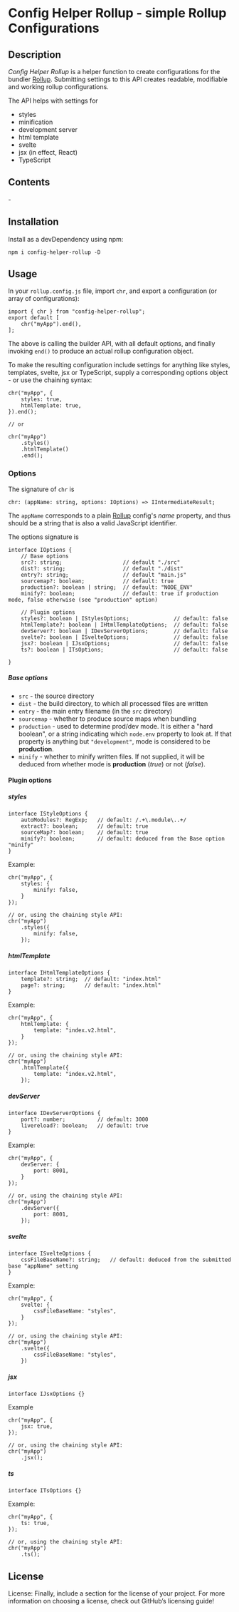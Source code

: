 # Config Helper Rollup - simple Rollup Configurations

## Description

*Config Helper Rollup* is a helper function to create configurations for the bundler [Rollup](https://rollupjs.org).
Submitting settings to this API creates readable, modifiable and working rollup configurations.

The API helps with settings for

* styles
* minification
* development server
* html template
* svelte
* jsx (in effect, React)
* TypeScript

## Contents

\-

## Installation

Install as a devDependency using npm:

    npm i config-helper-rollup -D

## Usage

In your `rollup.config.js` file, import `chr`, and export a configuration (or array of configurations):

    import { chr } from "config-helper-rollup";
    export default [
        chr("myApp").end(),
    ];

The above is calling the builder API, with all default options,
and finally invoking `end()` to produce an actual rollup configuration object.

To make the resulting configuration include settings for anything like styles, templates,
svelte, jsx or TypeScript, supply a corresponding options object - or use the chaining syntax:

    chr("myApp", {
        styles: true,
        htmlTemplate: true,
    }).end();
    
    // or
    
    chr("myApp")
        .styles()
        .htmlTemplate()
        .end();


### Options

The signature of `chr` is

    chr: (appName: string, options: IOptions) => IIntermediateResult;

The `appName` corresponds to a plain [Rollup](https://rollupjs.org) config's _name_ property, and thus should be a string that is also a valid JavaScript identifier.

The options signature is

    interface IOptions {
        // Base options
        src?: string;                   // default "./src"
        dist?: string;                  // default "./dist"
        entry?: string;                 // default "main.js"
        sourcemap?: boolean;            // default: true 
        production?: boolean | string;  // default: "NODE_ENV"
        minify?: boolean;               // default: true if production mode, false otherwise (see "production" option) 
        
        // Plugin options
        styles?: boolean | IStylesOptions;              // default: false
        htmlTemplate?: boolean | IHtmlTemplateOptions;  // default: false
        devServer?: boolean | IDevServerOptions;        // default: false
        svelte?: boolean | ISvelteOptions;              // default: false
        jsx?: boolean | IJsxOptions;                    // default: false
        ts?: boolean | ITsOptions;                      // default: false
        
    }

##### Base options
* `src` - the source directory
* `dist` - the build directory, to which all processed files are written
* `entry` - the main entry filename (in the `src` directory)
* `sourcemap` - whether to produce source maps when bundling
* `production` - used to determine prod/dev mode. It is either a "hard boolean", or a string indicating which `node.env` property to look at. If that property is anything but `"development"`, mode is considered to be **production**.
* `minify` - whether to minify written files. If not supplied, it will be deduced from whether mode is **production** (_true_) or not (_false_). 

#### Plugin options

##### styles

    interface IStyleOptions {
        autoModules?: RegExp;   // default: /.+\.module\..+/
        extract?: boolean;      // default: true
        sourceMap?: boolean;    // default: true
        minify?: boolean;       // default: deduced from the Base option "minify"
    }
    
Example:
    
    chr("myApp", {
        styles: {
            minify: false,
        }    
    });
    
    // or, using the chaining style API:
    chr("myApp")
        .styles({
            minify: false,
        });


##### htmlTemplate

    interface IHtmlTemplateOptions {
        template?: string;  // default: "index.html"
        page?: string;      // default: "index.html"
    }

Example:

    chr("myApp", {
        htmlTemplate: {
            template: "index.v2.html",
        }
    });
    
    // or, using the chaining style API:
    chr("myApp")
        .htmlTemplate({
            template: "index.v2.html",
        });

##### devServer

    interface IDevServerOptions {
        port?: number;          // default: 3000
        livereload?: boolean;   // default: true
    }

Example:

    chr("myApp", {
        devServer: {
            port: 8001,
        }
    });
    
    // or, using the chaining style API:
    chr("myApp")
        .devServer({
            port: 8001,
        });

##### svelte

    interface ISvelteOptions {
        cssFileBaseName?: string;   // default: deduced from the submitted base "appName" setting 
    }

Example:

    chr("myApp", {
        svelte: {
            cssFileBaseName: "styles",
        }
    });
    
    // or, using the chaining style API:
    chr("myApp")
        .svelte({
            cssFileBaseName: "styles",
        }) 

##### jsx

    interface IJsxOptions {}

Example 

    chr("myApp", {
        jsx: true,
    });
    
    // or, using the chaining style API:
    chr("myApp")
        .jsx();

##### ts

    interface ITsOptions {}
    
Example:

    chr("myApp", {
        ts: true,
    });
    
    // or, using the chaining style API:
    chr("myApp")
        .ts();

## License

License: Finally, include a section for the license of your project. For more information on choosing a license, check out GitHub’s licensing guide!
